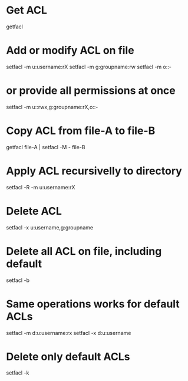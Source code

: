 # Get ACL
getfacl <file>

# Add or modify ACL on file
setfacl -m u:username:rX <file>
setfacl -m g:groupname:rw <file>
setfacl -m o::- <file>

# or provide all permissions at once
setfacl -m u::rwx,g:groupname:rX,o::- <file>

# Copy ACL from file-A to file-B
getfacl file-A | setfacl -M - file-B

# Apply ACL recursivelly to directory
setfacl -R -m u:username:rX <directory>

# Delete ACL
setfacl -x u:username,g:groupname <file>

# Delete all ACL on file, including default
setfacl -b <file>

# Same operations works for default ACLs
setfacl -m d:u:username:rx <directory>
setfacl -x d:u:username <directory>

# Delete only default ACLs
setfacl -k <directory>
